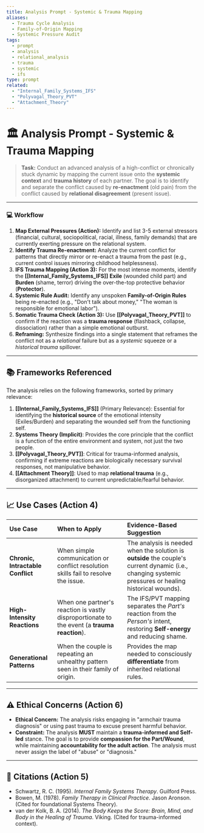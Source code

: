 ```yaml
---
title: Analysis Prompt - Systemic & Trauma Mapping
aliases:
  - Trauma Cycle Analysis
  - Family-of-Origin Mapping
  - Systemic Pressure Audit
tags:
  - prompt
  - analysis
  - relational_analysis
  - trauma
  - systemic
  - ifs
type: prompt
related:
  - "Internal_Family_Systems_IFS"
  - "Polyvagal_Theory_PVT"
  - "Attachment_Theory"
---
```


<!-- @format -->

# 🏛️ Analysis Prompt - Systemic & Trauma Mapping

> **Task:** Conduct an advanced analysis of a high-conflict or chronically stuck dynamic by mapping the current issue onto the **systemic context** and **trauma history** of each partner. The goal is to identify and separate the conflict caused by **re-enactment** (old pain) from the conflict caused by **relational disagreement** (present issue).

---

### 💻 Workflow

1.  **Map External Pressures (Action):** Identify and list 3-5 external stressors (financial, cultural, sociopolitical, racial, illness, family demands) that are currently exerting pressure on the relational system.
2.  **Identify Trauma Re-enactment:** Analyze the current conflict for patterns that directly mirror or re-enact a trauma from the past (e.g., current control issues mirroring childhood helplessness).
3.  **IFS Trauma Mapping (Action 3):** For the most intense moments, identify the **[[Internal_Family_Systems_IFS]]** **Exile** (wounded child part) and **Burden** (shame, terror) driving the over-the-top protective behavior (**Protector**).
4.  **Systemic Rule Audit:** Identify any unspoken **Family-of-Origin Rules** being re-enacted (e.g., "Don't talk about money," "The woman is responsible for emotional labor").
5.  **Somatic Trauma Check (Action 3):** Use **[[Polyvagal_Theory_PVT]]** to confirm if the reaction was a **trauma response** (flashback, collapse, dissociation) rather than a simple emotional outburst.
6.  **Reframing:** Synthesize findings into a single statement that reframes the conflict not as a _relational_ failure but as a _systemic_ squeeze or a _historical trauma_ spillover.

---

## 📚 Frameworks Referenced

The analysis relies on the following frameworks, sorted by primary relevance:

1.  **[[Internal_Family_Systems_IFS]]** (Primary Relevance): Essential for identifying the **historical source** of the emotional intensity (Exiles/Burden) and separating the wounded self from the functioning self.
2.  **Systems Theory (Implicit)**: Provides the core principle that the conflict is a function of the entire environment and system, not just the two people.
3.  **[[Polyvagal_Theory_PVT]]**: Critical for trauma-informed analysis, confirming if extreme reactions are biologically necessary survival responses, not manipulative behavior.
4.  **[[Attachment Theory]]**: Used to map **relational trauma** (e.g., disorganized attachment) to current unpredictable/fearful behavior.

---

## 📈 Use Cases (Action 4)

| Use Case                          | When to Apply                                                                                | Evidence-Based Suggestion                                                                                                                              |
| :-------------------------------- | :------------------------------------------------------------------------------------------- | :----------------------------------------------------------------------------------------------------------------------------------------------------- |
| **Chronic, Intractable Conflict** | When simple communication or conflict resolution skills fail to resolve the issue.           | The analysis is needed when the solution is **outside** the couple's current dynamic (i.e., changing systemic pressures or healing historical wounds). |
| **High-Intensity Reactions**      | When one partner's reaction is vastly disproportionate to the event (a **trauma reaction**). | The IFS/PVT mapping separates the _Part's_ reaction from the _Person's_ intent, restoring **Self-energy** and reducing shame.                          |
| **Generational Patterns**         | When the couple is repeating an unhealthy pattern seen in their family of origin.            | Provides the map needed to consciously **differentiate** from inherited relational rules.                                                              |

---

## ⚠️ Ethical Concerns (Action 6)

- **Ethical Concern:** The analysis risks engaging in "armchair trauma diagnosis" or using past trauma to excuse present harmful behavior.
- **Constraint:** The analysis **MUST** maintain a **trauma-informed and Self-led** stance. The goal is to provide **compassion for the Part/Wound**, while maintaining **accountability for the adult action**. The analysis must never assign the label of "abuse" or "diagnosis."

---

## 📖 Citations (Action 5)

- Schwartz, R. C. (1995). _Internal Family Systems Therapy_. Guilford Press.
- Bowen, M. (1978). _Family Therapy in Clinical Practice_. Jason Aronson. (Cited for foundational Systems Theory).
- van der Kolk, B. A. (2014). _The Body Keeps the Score: Brain, Mind, and Body in the Healing of Trauma_. Viking. (Cited for trauma-informed context).
